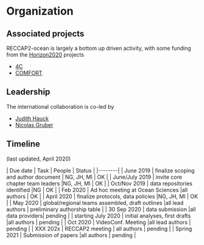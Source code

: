 ---
---

# Organization

## Associated projects

RECCAP2-ocean is largely a bottom up driven activity, with some funding from the [Horizon2020](https://ec.europa.eu/programmes/horizon2020/en) projects  
- [4C](https://4c-carbon.eu/)  
- [COMFORT](https://comfort.w.uib.no/)

## Leadership
The international collaboration is co-led by  
- [Judith Hauck](https://www.awi.de/ueber-uns/organisation/mitarbeiter/judith-hauck)  
- [Nicolas Gruber](https://usys.ethz.ch/en/people/profile.nicolas-gruber.html)

## Timeline
(last updated, April 2020)

| Due date | Task | People | Status |
|--------|
| June 2019 | finalize scoping and author document | NG, JH, MI  | OK |
| June/July 2019 | invite core chapter team leaders |NG, JH, MI | OK |
| Oct/Nov 2019 | data repositories identified |NG | OK |
| Feb 2020 | Ad hoc meeting at Ocean Sciences |all authors | OK |
| April 2020  | finalize protocols, data policies |NG, JH, MI | OK |
| May 2020 | global/regional teams assembled, draft outlines |all lead authors | preliminary authorship table |
| 30 Sep 2020 | data submission |all data providers| pending |
| starting July 2020 | initial analyses, first drafts |all authors | pending |
| Oct 2020 | VideoConf. Meeting |all lead authors | pending |
| XXX 202x | RECCAP2 meeting | all authors  | pending |
| Spring 2021 | Submission of papers  |all authors  | pending |




